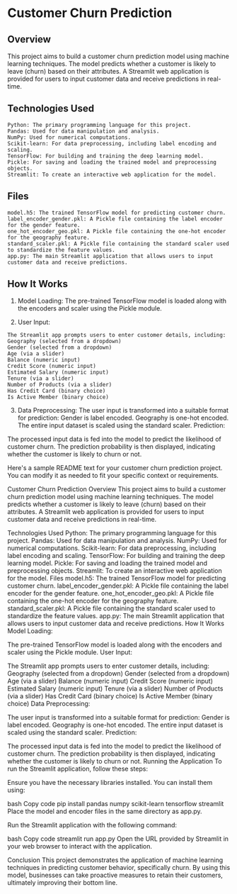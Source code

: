 # Customer Churn Prediction
## Overview
This project aims to build a customer churn prediction model using machine learning techniques. The model predicts whether a customer is likely to leave (churn) based on their attributes. A Streamlit web application is provided for users to input customer data and receive predictions in real-time.

## Technologies Used
    Python: The primary programming language for this project.
    Pandas: Used for data manipulation and analysis.
    NumPy: Used for numerical computations.
    Scikit-learn: For data preprocessing, including label encoding and scaling.
    TensorFlow: For building and training the deep learning model.
    Pickle: For saving and loading the trained model and preprocessing objects.
    Streamlit: To create an interactive web application for the model.
    
## Files
    model.h5: The trained TensorFlow model for predicting customer churn.
    label_encoder_gender.pkl: A Pickle file containing the label encoder for the gender feature.
    one_hot_encoder_geo.pkl: A Pickle file containing the one-hot encoder for the geography feature.
    standard_scaler.pkl: A Pickle file containing the standard scaler used to standardize the feature values.
    app.py: The main Streamlit application that allows users to input customer data and receive predictions.
    
## How It Works
  1. Model Loading:
     The pre-trained TensorFlow model is loaded along with the encoders and scaler using the Pickle module.
     
  2. User Input:
     
    The Streamlit app prompts users to enter customer details, including:
    Geography (selected from a dropdown)
    Gender (selected from a dropdown)
    Age (via a slider)
    Balance (numeric input)
    Credit Score (numeric input)
    Estimated Salary (numeric input)
    Tenure (via a slider)
    Number of Products (via a slider)
    Has Credit Card (binary choice)
    Is Active Member (binary choice)
    
3. Data Preprocessing:
    The user input is transformed into a suitable format for prediction:
    Gender is label encoded.
    Geography is one-hot encoded.
    The entire input dataset is scaled using the standard scaler.
Prediction:

The processed input data is fed into the model to predict the likelihood of customer churn.
The prediction probability is then displayed, indicating whether the customer is likely to churn or not.


Here's a sample README text for your customer churn prediction project. You can modify it as needed to fit your specific context or requirements.

Customer Churn Prediction
Overview
This project aims to build a customer churn prediction model using machine learning techniques. The model predicts whether a customer is likely to leave (churn) based on their attributes. A Streamlit web application is provided for users to input customer data and receive predictions in real-time.

Technologies Used
Python: The primary programming language for this project.
Pandas: Used for data manipulation and analysis.
NumPy: Used for numerical computations.
Scikit-learn: For data preprocessing, including label encoding and scaling.
TensorFlow: For building and training the deep learning model.
Pickle: For saving and loading the trained model and preprocessing objects.
Streamlit: To create an interactive web application for the model.
Files
model.h5: The trained TensorFlow model for predicting customer churn.
label_encoder_gender.pkl: A Pickle file containing the label encoder for the gender feature.
one_hot_encoder_geo.pkl: A Pickle file containing the one-hot encoder for the geography feature.
standard_scaler.pkl: A Pickle file containing the standard scaler used to standardize the feature values.
app.py: The main Streamlit application that allows users to input customer data and receive predictions.
How It Works
Model Loading:

The pre-trained TensorFlow model is loaded along with the encoders and scaler using the Pickle module.
User Input:

The Streamlit app prompts users to enter customer details, including:
Geography (selected from a dropdown)
Gender (selected from a dropdown)
Age (via a slider)
Balance (numeric input)
Credit Score (numeric input)
Estimated Salary (numeric input)
Tenure (via a slider)
Number of Products (via a slider)
Has Credit Card (binary choice)
Is Active Member (binary choice)
Data Preprocessing:

The user input is transformed into a suitable format for prediction:
Gender is label encoded.
Geography is one-hot encoded.
The entire input dataset is scaled using the standard scaler.
Prediction:

The processed input data is fed into the model to predict the likelihood of customer churn.
The prediction probability is then displayed, indicating whether the customer is likely to churn or not.
Running the Application
To run the Streamlit application, follow these steps:

Ensure you have the necessary libraries installed. You can install them using:

bash
Copy code
pip install pandas numpy scikit-learn tensorflow streamlit
Place the model and encoder files in the same directory as app.py.

Run the Streamlit application with the following command:

bash
Copy code
streamlit run app.py
Open the URL provided by Streamlit in your web browser to interact with the application.

Conclusion
This project demonstrates the application of machine learning techniques in predicting customer behavior, specifically churn. By using this model, businesses can take proactive measures to retain their customers, ultimately improving their bottom line.
